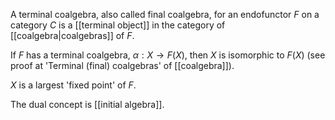 A terminal coalgebra, also called final coalgebra, for an endofunctor $F$ on a category $C$ is a [[terminal object]] in the category of [[coalgebra|coalgebras]] of $F$.

If $F$ has a terminal coalgebra, $\alpha: X \to F(X)$, then $X$ is isomorphic to $F(X)$ (see proof at 'Terminal (final) coalgebras' of [[coalgebra]]).

$X$ is a largest 'fixed point' of $F$.

The dual concept is [[initial algebra]].